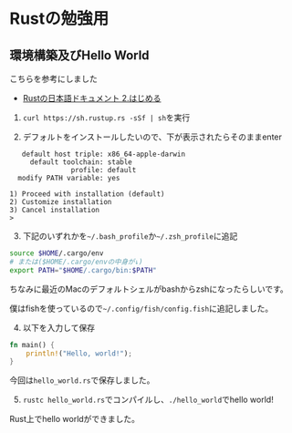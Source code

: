 # Rustの勉強用

## 環境構築及びHello World
こちらを参考にしました

- [Rustの日本語ドキュメント 2.はじめる](https://doc.rust-jp.rs/the-rust-programming-language-ja/1.9/book/getting-started.html)

1. `curl https://sh.rustup.rs -sSf | sh`を実行

2. デフォルトをインストールしたいので、下が表示されたらそのままenter
```
   default host triple: x86_64-apple-darwin
     default toolchain: stable
               profile: default
  modify PATH variable: yes

1) Proceed with installation (default)
2) Customize installation
3) Cancel installation
>
```

3. 下記のいずれかを`~/.bash_profile`か`~/.zsh_profile`に追記
```bash
source $HOME/.cargo/env
# または($HOME/.cargo/envの中身が↓)
export PATH="$HOME/.cargo/bin:$PATH"
```

ちなみに最近のMacのデフォルトシェルがbashからzshになったらしいです。

僕はfishを使っているので`~/.config/fish/config.fish`に追記しました。

4. 以下を入力して保存

```rust
fn main() {
    println!("Hello, world!");
}
```

今回は`hello_world.rs`で保存しました。

5. `rustc hello_world.rs`でコンパイルし、`./hello_world`でhello world!

Rust上でhello worldができました。

